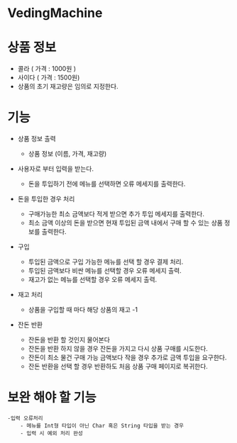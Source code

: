 # VedingMachine




# 상품 정보
 
 - 콜라 ( 가격 : 1000원 ) 
 - 사이다 ( 가격 : 1500원)
 - 상품의 초기 재고량은 임의로 지정한다.
 
# 기능

 - 상품 정보 출력
    - 상품 정보 (이름, 가격, 재고량)

 - 사용자로 부터 입력을 받는다.
    - 돈을 투입하기 전에 메뉴를 선택하면 오류 메세지를 출력한다.
    
 - 돈을 투입한 경우 처리
    - 구매가능한 최소 금액보다 적게 받으면 추가 투입 메세지를 출력한다.
    - 최소 금액 이상의 돈을 받으면 현재 투입된 금액 내에서 구매 할 수 있는 상품 정보를 출력한다.
    
 - 구입
   - 투입된 금액으로 구입 가능한 메뉴를 선택 할 경우 결제 처리.
   - 투입된 금액보다 비싼 메뉴를 선택할 경우 오류 메세지 출력.
   - 재고가 없는 메뉴를 선택할 경우 오류 메세지 출력.
  
 - 재고 처리
    - 상품을 구입할 때 마다 해당 상품의 재고 -1
 
 - 잔돈 반환
    - 잔돈을 반환 할 것인지 물어본다
    - 잔돈을 반환 하지 않을 경우 잔돈을 가지고 다시 상품 구매를 시도한다.
    - 잔돈이 최소 물건 구매 가능 금액보다 작을 경우 추가로 금액 투입을 요구한다. 
    - 잔돈 반환을 선택 할 경우 반환하도 처음 상품 구매 페이지로 복귀한다.
    
# 보완 해야 할 기능

    -입력 오류처리
        - 메뉴를 Int형 타입이 아닌 Char 혹은 String 타입을 받는 경우 
        - 입력 시 예외 처리 완성
        